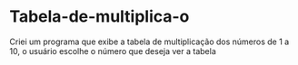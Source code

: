 # Tabela-de-multiplica-o
Criei um programa que exibe a tabela de multiplicação dos números de 1 a 10, o usuário escolhe o número que deseja ver a tabela
